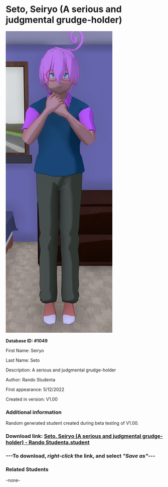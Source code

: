 # Seto, Seiryo (A serious and judgmental grudge-holder)

<img src="../../Files/Images/Seto, Seiryo (A serious and judgmental grudge-holder).png" title="Seto, Seiryo (A serious and judgmental grudge-holder) - Rando Studenta">

**Database ID: #1049**

First Name: Seiryo

Last Name: Seto

Description: A serious and judgmental grudge-holder

Author: Rando Studenta

First appearance: 5/12/2022

Created in version: V1.00

### Additional information

Random generated student created during beta testing of V1.00.

### Download link: <a href="https://raw.githubusercontent.com/Arbiter1223/Daigaku-Gurashi-Custom-Students/master/Files/Student%20Files/Seto%2C%20Seiryo%20(A%20serious%20and%20judgmental%20grudge-holder)%20-%20Rando%20Studenta.student">Seto, Seiryo (A serious and judgmental grudge-holder) - Rando Studenta.student</a>

### ---**To download, _right-click_ the link, and select _"Save as"_**---

### Related Students

-none-
